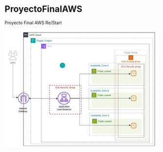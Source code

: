 # ProyectoFinalAWS
Proyecto Final AWS Re/Start

![Diagrama de Arquitectura](architecture-diagram.png)
